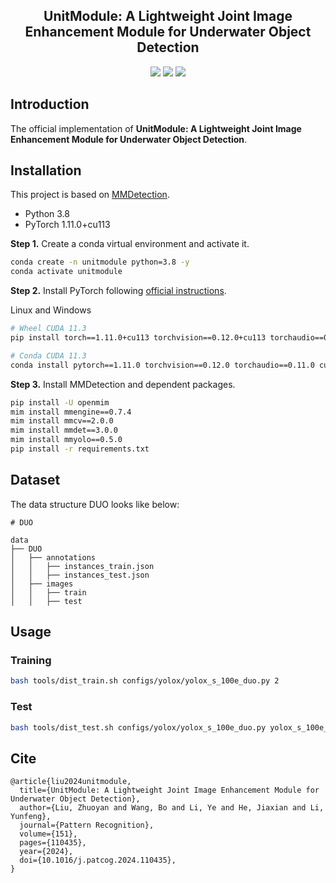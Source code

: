 <div align="center"> 

## UnitModule: A Lightweight Joint Image Enhancement Module for Underwater Object Detection

</div>

<p align="center">

<a href="https://doi.org/10.1016/j.patcog.2024.110435">
    <img src="https://img.shields.io/badge/DOI-10.1016/j.patcog.2024.110435-blue" /></a>

<a href="https://arxiv.org/pdf/2309.04708.pdf">
    <img src="https://img.shields.io/badge/arXiv-2309.04708-rgb(179,27,27)" /></a>

<a href="https://github.com/LEFTeyex/UnitModule/blob/master/LICENSE">
    <img src="https://img.shields.io/github/license/LEFTeyex/UnitModule" /></a>

</p>

## Introduction

The official implementation of **UnitModule: A Lightweight Joint Image Enhancement Module for Underwater Object
Detection**.

## Installation

This project is based on [MMDetection](https://github.com/open-mmlab/mmdetection).

- Python 3.8
- PyTorch 1.11.0+cu113

**Step 1.** Create a conda virtual environment and activate it.

```bash
conda create -n unitmodule python=3.8 -y
conda activate unitmodule
```

**Step 2.** Install PyTorch following [official instructions](https://pytorch.org/get-started/locally/).

Linux and Windows

```bash
# Wheel CUDA 11.3
pip install torch==1.11.0+cu113 torchvision==0.12.0+cu113 torchaudio==0.11.0 --extra-index-url https://download.pytorch.org/whl/cu113
```

```bash
# Conda CUDA 11.3
conda install pytorch==1.11.0 torchvision==0.12.0 torchaudio==0.11.0 cudatoolkit=11.3 -c pytorch
```

**Step 3.** Install MMDetection and dependent packages.

```bash
pip install -U openmim
mim install mmengine==0.7.4
mim install mmcv==2.0.0
mim install mmdet==3.0.0
mim install mmyolo==0.5.0
pip install -r requirements.txt
```

## Dataset

The data structure DUO looks like below:

```text
# DUO

data
├── DUO
│   ├── annotations
│   │   ├── instances_train.json
│   │   ├── instances_test.json
│   ├── images
│   │   ├── train
│   │   ├── test
```

## Usage

### Training

```bash
bash tools/dist_train.sh configs/yolox/yolox_s_100e_duo.py 2
```

### Test

```bash
bash tools/dist_test.sh configs/yolox/yolox_s_100e_duo.py yolox_s_100e_duo.pth 2
```

## Cite

```
@article{liu2024unitmodule,
  title={UnitModule: A Lightweight Joint Image Enhancement Module for Underwater Object Detection},
  author={Liu, Zhuoyan and Wang, Bo and Li, Ye and He, Jiaxian and Li, Yunfeng},
  journal={Pattern Recognition},
  volume={151},
  pages={110435},
  year={2024},
  doi={10.1016/j.patcog.2024.110435},
}
```